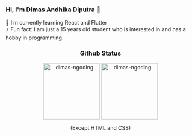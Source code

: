 ### Hi, I'm **Dimas Andhika Diputra** 👋

🌱 I’m currently learning React and Flutter<br/>
⚡ Fun fact: I am just a 15 years old student who is interested in and has a hobby in programming.<br/>

<h3 align="center">
    Github Status
  </h3>
<p align="center">
  <p align="center">
    <img height="150" align="center" src="https://github-readme-stats.vercel.app/api?username=dimasandhk&show_icons=true&include_all_commits=true&count_private=true&theme=dark" alt="dimas-ngoding" />
    <img height="150" align="center" src="https://github-readme-stats.vercel.app/api/top-langs/?username=dimasandhk&hide=html,css&layout=compact&show_icons=true&theme=dark&langs_count=10&https://github.com/dimas-ngoding/github-readme-stats" alt="dimas-ngoding" />
  </p>
  <p align="center">
    (Except HTML and CSS)
  </p>
</p>

